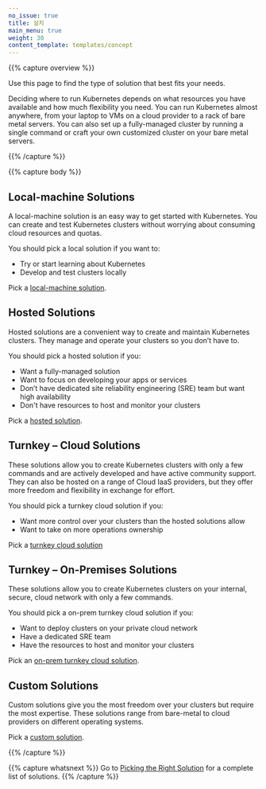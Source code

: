 ```yaml
---
no_issue: true
title: 설치
main_menu: true
weight: 30
content_template: templates/concept
---
```


{{% capture overview %}}

Use this page to find the type of solution that best fits your needs.

Deciding where to run Kubernetes depends on what resources you have available
and how much flexibility you need. You can run Kubernetes almost anywhere,
from your laptop to VMs on a cloud provider to a rack of bare metal servers.
You can also set up a fully-managed cluster by running a single command or craft
your own customized cluster on your bare metal servers.

{{% /capture %}}

{{% capture body %}}

## Local-machine Solutions

A local-machine solution is an easy way to get started with Kubernetes. You
can create and test Kubernetes clusters without worrying about consuming cloud
resources and quotas.

You should pick a local solution if you want to:

* Try or start learning about Kubernetes
* Develop and test clusters locally

Pick a [local-machine solution](/docs/setup/pick-right-solution/#local-machine-solutions).

## Hosted Solutions

Hosted solutions are a convenient way to create and maintain Kubernetes clusters. They
manage and operate your clusters so you don’t have to.

You should pick a hosted solution if you:

* Want a fully-managed solution
* Want to focus on developing your apps or services
* Don’t have dedicated site reliability engineering (SRE) team but want high availability
* Don't have resources to host and monitor your clusters

Pick a [hosted solution](/docs/setup/pick-right-solution/#hosted-solutions).

## Turnkey – Cloud Solutions


These solutions allow you to create Kubernetes clusters with only a few commands and
are actively developed and have active community support. They can also be hosted on
a range of Cloud IaaS providers, but they offer more freedom and flexibility in
exchange for effort.

You should pick a turnkey cloud solution if you:

* Want more control over your clusters than the hosted solutions allow
* Want to take on more operations ownership

Pick a [turnkey cloud solution](/docs/setup/pick-right-solution/#turnkey-cloud-solutions)

## Turnkey – On-Premises Solutions

These solutions allow you to create Kubernetes clusters on your internal, secure,
cloud network with only a few commands.

You should pick a on-prem turnkey cloud solution if you:

* Want to deploy clusters on your private cloud network
* Have a dedicated SRE team
* Have the resources to host and monitor your clusters

Pick an [on-prem turnkey cloud solution](/docs/setup/pick-right-solution/#on-premises-turnkey-cloud-solutions).

## Custom Solutions

Custom solutions give you the most freedom over your clusters but require the
most expertise. These solutions range from bare-metal to cloud providers on
different operating systems.

Pick a [custom solution](/docs/setup/pick-right-solution/#custom-solutions).

{{% /capture %}}

{{% capture whatsnext %}}
Go to [Picking the Right Solution](/docs/setup/pick-right-solution/) for a complete
list of solutions.
{{% /capture %}}
